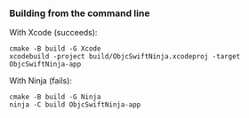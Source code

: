 ### Building from the command line

With Xcode (succeeds):
```console
cmake -B build -G Xcode
xcodebuild -project build/ObjcSwiftNinja.xcodeproj -target ObjcSwiftNinja-app
```

With Ninja (fails):
```console
cmake -B build -G Ninja
ninja -C build ObjcSwiftNinja-app
```
